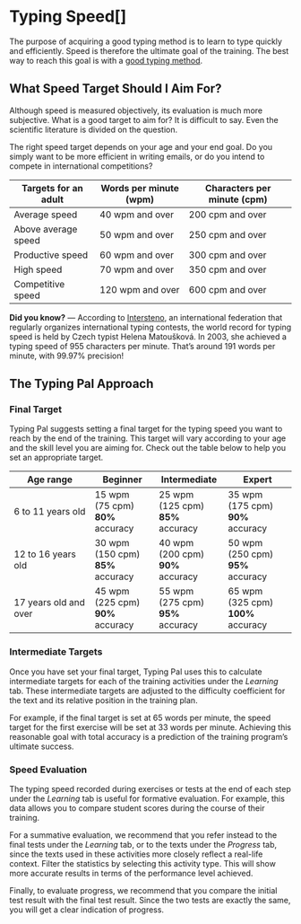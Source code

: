 # Typing Speed[]

The purpose of acquiring a good typing method is to learn to type quickly and efficiently. Speed is therefore the ultimate goal of the training. The best way to reach this goal is with a [good typing method](https://www.typingpal.com/en/documentation/school-edition/pedagogical-resources/typing-method).

## What Speed Target Should I Aim For?[](https://www.typingpal.com/en/documentation/school-edition/pedagogical-resources/typing-speed#what-speed-target-should-i-aim-for)

Although speed is measured objectively, its evaluation is much more subjective. What is a good target to aim for? It is difficult to say. Even the scientific literature is divided on the question.

The right speed target depends on your age and your end goal. Do you simply want to be more efficient in writing emails, or do you intend to compete in international competitions?

|Targets for an adult|Words per minute (wpm)|Characters per minute (cpm)|
|---|---|---|
|Average speed|40 wpm and over|200 cpm and over|
|Above average speed|50 wpm and over|250 cpm and over|
|Productive speed|60 wpm and over|300 cpm and over|
|High speed|70 wpm and over|350 cpm and over|
|Competitive speed|120 wpm and over|600 cpm and over|

**Did you know?** — According to [Intersteno](http://www.intersteno.org), an international federation that regularly organizes international typing contests, the world record for typing speed is held by Czech typist Helena Matoušková. In 2003, she achieved a typing speed of 955 characters per minute. That’s around 191 words per minute, with 99.97% precision!

## The Typing Pal Approach[](https://www.typingpal.com/en/documentation/school-edition/pedagogical-resources/typing-speed#the-typing-pal-approach)

### Final Target[](https://www.typingpal.com/en/documentation/school-edition/pedagogical-resources/typing-speed#final-target)

Typing Pal suggests setting a final target for the typing speed you want to reach by the end of the training. This target will vary according to your age and the skill level you are aiming for. Check out the table below to help you set an appropriate target.

|Age range|Beginner|Intermediate|Expert|
|---|---|---|---|
|6 to 11 years old|15 wpm  <br>(75 cpm)  <br>**80%** accuracy|25 wpm  <br>(125 cpm)  <br>**85%** accuracy|35 wpm  <br>(175 cpm)  <br>**90%** accuracy|
|12 to 16 years old|30 wpm  <br>(150 cpm)  <br>**85%** accuracy|40 wpm  <br>(200 cpm)  <br>**90%** accuracy|50 wpm  <br>(250 cpm)  <br>**95%** accuracy|
|17 years old and over|45 wpm  <br>(225 cpm)  <br>**90%** accuracy|55 wpm  <br>(275 cpm)  <br>**95%** accuracy|65 wpm  <br>(325 cpm)  <br>**100%** accuracy|

### Intermediate Targets[](https://www.typingpal.com/en/documentation/school-edition/pedagogical-resources/typing-speed#intermediate-targets)

Once you have set your final target, Typing Pal uses this to calculate intermediate targets for each of the training activities under the _Learning_ tab. These intermediate targets are adjusted to the difficulty coefficient for the text and its relative position in the training plan.

For example, if the final target is set at 65 words per minute, the speed target for the first exercise will be set at 33 words per minute. Achieving this reasonable goal with total accuracy is a prediction of the training program’s ultimate success.

### Speed Evaluation[](https://www.typingpal.com/en/documentation/school-edition/pedagogical-resources/typing-speed#speed-evaluation)

The typing speed recorded during exercises or tests at the end of each step under the _Learning_ tab is useful for formative evaluation. For example, this data allows you to compare student scores during the course of their training.

For a summative evaluation, we recommend that you refer instead to the final tests under the _Learning_ tab, or to the texts under the _Progress_ tab, since the texts used in these activities more closely reflect a real-life context. Filter the statistics by selecting this activity type. This will show more accurate results in terms of the performance level achieved.

Finally, to evaluate progress, we recommend that you compare the initial test result with the final test result. Since the two tests are exactly the same, you will get a clear indication of progress.

